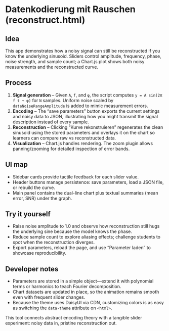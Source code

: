 # Datenkodierung mit Rauschen (reconstruct.html)

## Idea
This app demonstrates how a noisy signal can still be reconstructed if you know the underlying sinusoid. Sliders control amplitude, frequency, phase, noise strength, and sample count; a Chart.js plot shows both noisy measurements and the reconstructed curve.

## Process
1. **Signal generation** – Given `A`, `f`, and `φ`, the script computes `y = A sin(2π f t + φ)` for `N` samples. Uniform noise scaled by `dataNoiseRangeAmplitude` is added to mimic measurement errors.
2. **Encoding** – The “save parameters” button exports the current settings and noisy data to JSON, illustrating how you might transmit the signal description instead of every sample.
3. **Reconstruction** – Clicking “Kurve rekonstruieren” regenerates the clean sinusoid using the stored parameters and overlays it on the chart so learners can compare raw vs reconstructed data.
4. **Visualization** – Chart.js handles rendering. The zoom plugin allows panning/zooming for detailed inspection of error bands.

## UI map
- Sidebar cards provide tactile feedback for each slider value.
- Header buttons manage persistence: save parameters, load a JSON file, or rebuild the curve.
- Main panel contains the dual-line chart plus textual summaries (mean error, SNR) under the graph.

## Try it yourself
- Raise noise amplitude to 1.0 and observe how reconstruction still hugs the underlying sine because the model knows the phase.
- Reduce sample count to explore aliasing effects; challenge students to spot when the reconstruction diverges.
- Export parameters, reload the page, and use “Parameter laden” to showcase reproducibility.

## Developer notes
- Parameters are stored in a simple object—extend it with polynomial terms or harmonics to teach Fourier decomposition.
- Chart datasets are updated in place, so the animation remains smooth even with frequent slider changes.
- Because the theme uses DaisyUI via CDN, customizing colors is as easy as switching the `data-theme` attribute on `<html>`.

This tool connects abstract encoding theory with a tangible slider experiment: noisy data in, pristine reconstruction out.
